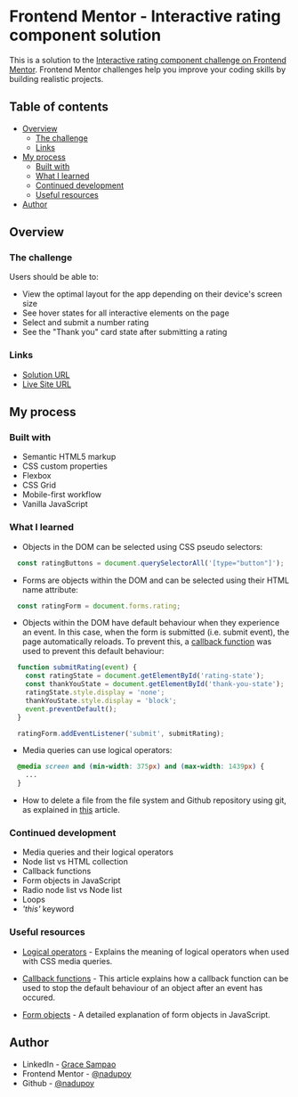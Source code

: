 # Frontend Mentor - Interactive rating component solution

This is a solution to the [Interactive rating component challenge on Frontend Mentor](https://www.frontendmentor.io/challenges/interactive-rating-component-koxpeBUmI). Frontend Mentor challenges help you improve your coding skills by building realistic projects. 

## Table of contents

- [Overview](#overview)
  - [The challenge](#the-challenge)
  - [Links](#links)
- [My process](#my-process)
  - [Built with](#built-with)
  - [What I learned](#what-i-learned)
  - [Continued development](#continued-development)
  - [Useful resources](#useful-resources)
- [Author](#author)

## Overview

### The challenge

Users should be able to:

- View the optimal layout for the app depending on their device's screen size
- See hover states for all interactive elements on the page
- Select and submit a number rating
- See the "Thank you" card state after submitting a rating


### Links

- [Solution URL](https://www.frontendmentor.io/solutions/interactive-rating-component-solution-using-vanilla-javascript-2eEhifWMRP)
- [Live Site URL](https://interactive-rating-component-nadupoy.netlify.app/)

## My process

### Built with

- Semantic HTML5 markup
- CSS custom properties
- Flexbox
- CSS Grid
- Mobile-first workflow
- Vanilla JavaScript

### What I learned

- Objects in the DOM can be selected using CSS pseudo selectors:
```js
  const ratingButtons = document.querySelectorAll('[type="button"]');
```

- Forms are objects within the DOM and can be selected using their HTML name attribute:
```js
  const ratingForm = document.forms.rating;
```

- Objects within the DOM have default behaviour when they experience an event. In this case, when the form is submitted (i.e. submit event), the page automatically reloads. To prevent this, a [callback function](https://www.tutorialspoint.com/how-to-stop-refreshing-the-page-on-submit-in-javascript#:~:text=Using%20%E2%80%9Creturn%20false%E2%80%9D%20to%20stop%20page%20refresh%20on%20form%20submit&text=The%20%22return%20false%22%20cancels%20the%20page%20refresh.) was used to prevent this default behaviour:
```js
  function submitRating(event) {
    const ratingState = document.getElementById('rating-state');
    const thankYouState = document.getElementById('thank-you-state');
    ratingState.style.display = 'none';
    thankYouState.style.display = 'block';
    event.preventDefault();
  }

  ratingForm.addEventListener('submit', submitRating);
```

- Media queries can use logical operators:
```css
  @media screen and (min-width: 375px) and (max-width: 1439px) {
    ...
  }
```

- How to delete a file from the file system and Github repository using git, as explained in [this](https://www.git-tower.com/learn/git/commands/git-rm) article.

### Continued development

- Media queries and their logical operators
- Node list vs HTML collection
- Callback functions
- Form objects in JavaScript
- Radio node list vs Node list
- Loops
- *'this'* keyword

### Useful resources

- [Logical operators](https://developer.mozilla.org/en-US/docs/Web/CSS/@media#logical_operators) - Explains the meaning of logical operators when used with CSS media queries.

- [Callback functions](https://www.tutorialspoint.com/how-to-stop-refreshing-the-page-on-submit-in-javascript#:~:text=Using%20%E2%80%9Creturn%20false%E2%80%9D%20to%20stop%20page%20refresh%20on%20form%20submit&text=The%20%22return%20false%22%20cancels%20the%20page%20refresh.) - This article explains how a callback function can be used to stop the default behaviour of an object after an event has occured.

- [Form objects](https://javascript.info/forms-controls) - A detailed explanation of form objects in JavaScript. 

## Author

- LinkedIn - [Grace Sampao](https://www.linkedin.com/in/grace-sampao-49a3129b/)
- Frontend Mentor - [@nadupoy](https://www.frontendmentor.io/profile/nadupoy)
- Github - [@nadupoy](https://github.com/nadupoy)
